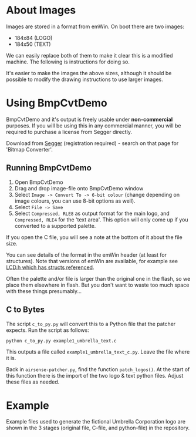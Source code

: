 
# About Images

Images are stored in a format from emWin. On boot there are two images:

* 184x84 (LOGO)
* 184x50 (TEXT)

We can easily replace both of them to make it clear this is a modified machine. The following is instructions for doing so.

It's easier to make the images the above sizes, although it should be possible to modify the drawing instructions to use larger images.

# Using BmpCvtDemo

BmpCvtDemo and it's output is freely usable under **non-commercial** purposes. If you will be using this in any commercial manner, you will be required to purchase a license from Segger directly.

Download from [Segger](https://www.segger.com/products/user-interface/emwin/tools/tools-overview/) (registration required) - search on that page for 'Bitmap Converter'.

## Running BmpCvtDemo

1. Open BmpCvtDemo
2. Drag and drop image-file onto BmpCvtDemo window
3. Select `Image -> Convert To -> 6-bit colour` (change depending on image colours, you can use 8-bit options as well).
4.  Select `File -> Save`
5.  Select `Compressed, RLE8` as output format for the main logo, and `Compressed, RLE4` for the 'text area'. This option will only come up if you converted to a supported palette.

If you open the C file, you will see a note at the bottom of it about the file size.

You can see details of the format in the emWin header (at least for structures). Note that versions of emWin are available, for example see [LCD.h which has structs referenced](https://github.com/hrshygoodness/EFM32-Library/blob/master/v2/reptile/emwin/inc/LCD.h).

Often the palette and/or file is larger than the original one in the flash, so we place them elsewhere in flash. But you don't want to waste too much space with these things presumably...

## C to Bytes

The script `c_to_py.py` will convert this to a Python file that the  patcher expects. Run the script as follows:

	python c_to_py.py example1_umbrella_text.c

This outputs a file called `example1_umbrella_text_c.py`. Leave the file where it is.

Back in `airsense-patcher.py`, find the function `patch_logos()`. At the start of this function there is the import of the two logo & text python files. Adjust these files as needed.

# Example

Example files used to generate the fictional Umbrella Corporation logo are shown in the 3 stages (original file, C-file, and python-file) in the repository.